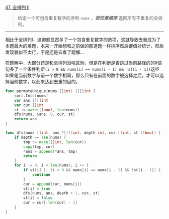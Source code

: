 [47. 全排列 II](https://leetcode.cn/problems/permutations-ii/)

> 给定一个可包含重复数字的序列 `nums` ，***按任意顺序*** 返回所有不重复的全排列。

---

相比于全排列I，这道题显然多了一个包含重复数字的选项，这就导致去重成为了本题最大的难题，本来一开始想和之前做的那道题一样排序然后键值对统计，然后发现貌似不太行，于是还是去看了题解...

在题解中，大部分还是和全排列没啥区别，但是在判断是否跳过当前路径的的if语句多了一个条件判断`(i > 0 && nums[i] == nums[i - 1] && !st[i - 1])`这样如果是当前数字与前一个数字相同，那么只有在前面的数字被选择之后，才可以选择当前数字，以此来达到去重的目的。

```go
func permuteUnique(nums []int) [][]int {
    sort.Ints(nums)
    var ans [][]int
    var cur []int
    st := make([]bool, len(nums))
    dfs(nums, &ans, 0, cur, st)
    return ans
}

func dfs(nums []int, ans *[][]int, depth int, cur []int, st []bool) {
    if depth == len(nums) {
        tmp := make([]int, len(cur))
        copy(tmp, cur)
        *ans = append(*ans, tmp)
        return
    }
    for i := 0; i < len(nums); i ++ {
        if st[i] || (i > 0 && nums[i] == nums[i - 1] && !st[i - 1]) {
            continue
        }
        cur = append(cur, nums[i])
        st[i] = true
        dfs(nums, ans, depth + 1, cur, st)
        st[i] = false
        cur = cur[:len(cur) - 1]
    }
}
```

